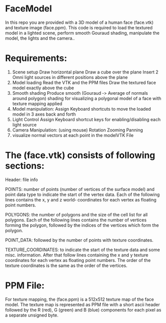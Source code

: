 # FaceModel
In this repo you are provided with a 3D model of a human face (face.vtk) and texture image (face.ppm). This code is required to load the textured model in a lighted scene, perform smooth Gouraud shading, manipulate the model, the lights and the camera..
# Requirements:
1. Scene setup
	Draw horizontal plane
	Draw a cube over the plane
  Insert 2 Omni light sources in different positions above the plane
2. Model loading
	 Read the VTK and the PPM files
	 Draw the textured face model exactly above the cube
3. Smooth shading
	 Produce smooth (Gouraud ‐> Average of normals around polygon) shading for visualizing a polygonal model of a face with texture mapping applied
4. Model manipulation:
	 Assign Keyboard shortcuts to move the loaded model in 3 axes back and forth
5. Light Control
 	Assign Keyboard shortcut keys for enabling/disabling each light source
6. Camera Manipulation: (using mouse)
	 Rotation
	 Zooming
	 Panning
7. visualize normal vectors at each point in the modelVTK File

# The (face.vtk) consists of following sections:
Header: file info

POINTS: number of points (number of vertices of the surface model) and point data type to
indicate the start of the vertex data. Each of the following lines contains the x, y and z world‐
coordinates for each vertex as floating point numbers.

POLYGONS: the number of polygons and the size of the cell list for all polygons. Each of the
following lines contains the number of vertices forming the polygon, followed by the indices of
the vertices which form the polygon.

POINT_DATA: followed by the number of points with texture coordinates.

TEXTURE_COORDINATES: to indicate the start of the texture data and some misc. information.
After that follow lines containing the x and y texture coordinates for each vertex as floating
point numbers. The order of the texture coordinates is the same as the order of the vertices.

# PPM File:
For texture mapping, the (face.ppm) is a 512x512 texture map of the face model. The texture map is
represented as PPM file with a short ascii header followed by the R (red), G (green) and B (blue)
components for each pixel as a separate unsigned byte.
